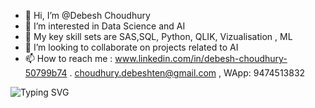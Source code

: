 - 👋 Hi, I’m @Debesh Choudhury
- 👀 I’m interested in Data Science and AI
- 🌱 My key skill sets are SAS,SQL, Python, QLIK, Vizualisation , ML
- 💞️ I’m looking to collaborate on projects related to AI
- 📫 How to reach me : www.linkedin.com/in/debesh-choudhury-50799b74 . choudhury.debeshten@gmail.com , WApp: 9474513832 

![Typing SVG](https://readme-typing-svg.herokuapp.com?font=Fira+Code&size=25&duration=3000&pause=500&color=36BCF7&center=true&vCenter=true&width=800&lines=Designing+Robust+Software+Solutions+💻;Building+Cloud+Systems;Automating+Processes+with+AI;Solving+Real-World+Problems+with+Code;Let's+Engineer+the+Future+Together!)

<!---
Debesh-1/Debesh-1 is a ✨ special ✨ repository because its `README.md` (this file) appears on your GitHub profile.
You can click the Preview link to take a look at your changes.
--->
